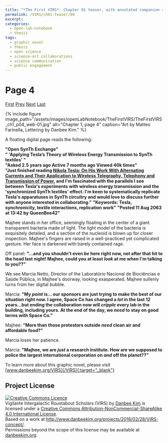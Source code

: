 ```yaml
---
title: "*The First VIRS*: Chapter 01 teaser, with annotated companion script"
permalink: /VIRS/ch01-teaser/09
excerpt: 
categories:
  - open-lab-notebook
  - thesis
tags:
  - graphic novel
  - thesis
  - open science
  - science-art collaborations
  - science communication
  - public engagement
---
```

# Page 4

[First](/VIRS/ch01-teaser/01) [Prev](/VIRS/ch01-teaser/08) [Next](/VIRS/ch01-teaser/10) [Last](/VIRS/ch01-teaser/19)

{% include figure image_path="/assets/images/openLabNotebook/TheFirstVIRS/TheFirstVIRS_ch1_p04_web-01.jpg" 
alt="Chapter 1, page 4" caption="Art by Matteo Farinella, Lettering by Danbee Kim." %}

A floating digital page reads the following:

**"Open SynTh Exchange"**  
**" 'Applying Tesla’s Theory of Wireless Energy Transmission to SynTh textiles' "**  
**"Asked 2.5 years ago Active 7 months ago Viewed 40k times"**  
**"Just finished reading [Nikola Tesla: On His Work With Alternating Currents and Their Application to Wireless Telegraphy, Telephony and Transmission of Power](http://www.tfcbooks.com/tesla/nt_on_ac.htm#TOC), and I'm fascinated with the parallels I see between Tesla's experiments with wireless energy transmission and the 'synchronized SynTh textiles' effect. I'm keen to systematically replicate Tesla's apparatuses in SynTh circuitry and would love to discuss further with anyone interested in collaborating."**
**"Keywords: Tesla, synchronicity, textile interactions, replication work"**
**"Posted 11 Aug 2063 at 13:42 by QueenBee42"**

Majhee stands in her office, seemingly floating in the center of a giant transparent bacteria made of light. The light model of the bacteria is exquisitely detailed, and a section of the nucleoid is blown up for closer inspection. Majhee's fingers are raised in a well-practiced yet complicated gesture. Her face is darkened with barely contained rage. 

Off panel: **"...and you shouldn't even *be* here right now, not after that hit to the head last night! Majhee, could you at least *look* at me when I'm talking to you??"**

We see Marcia Netto, Director of the Laboratório Nacional de Biociências e Saúde Pública, in Majhee's doorway, looking exasperated. Majhee sullenly turns from her digital bubble. 

Marcia: **"My *point* is... our sponsors are just trying to make the best of our situation right now. I agree, Space Co has changed a *lot* in the last 12 years...but ending the collaboration now will *cripple* every lab in the building, including yours. At the end of the day, we *need* to stay on good terms with Space Co."**

Majhee: **"More than those protestors outside *need* clean air and affordable food?"**

Marcia loses her patience. 

Marcia: **"Majhee, we are *just* a research institute. How are we supposed to police the largest international corporation on *and* off the planet??"**

To learn more about this graphic novel, please visit [www.danbeekim.org/VIRS](/VIRS){:target="_blank"}

## Project License

<a rel="license" href="http://creativecommons.org/licenses/by-nc-sa/4.0/"><img alt="Creative Commons Licence" 
style="border-width:0" src="https://i.creativecommons.org/l/by-nc-sa/4.0/88x31.png" /></a><br /><span xmlns:dct="
http://purl.org/dc/terms/" property="dct:title">Vigilante Intergalactic Roustabout Scholars (VIRS)</span> by <a xmlns:cc="
http://creativecommons.org/ns#" href="danbeekim.org" property="cc:attributionName" rel="cc:attributionURL">Danbee Kim</a> 
is licensed under a <a rel="license" href="http://creativecommons.org/licenses/by-nc-sa/4.0/">Creative Commons 
Attribution-NonCommercial-ShareAlike 4.0 International License</a>.<br />Based on a work at <a xmlns:dct="
http://purl.org/dc/terms/" href="http://www.danbeekim.org/projects/2018/02/28/VIRS-concept/" rel="dct:source">
http://www.danbeekim.org/projects/2018/02/28/VIRS-concept/</a>.<br />Permissions beyond the scope of this license may be 
available at <a xmlns:cc="http://creativecommons.org/ns#" href="danbeekim.org" rel="cc:morePermissions">danbeekim.org</a>.
